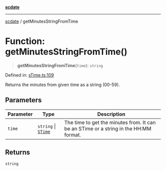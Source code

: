 [**scdate**](../README.md)

---

[scdate](../README.md) / getMinutesStringFromTime

# Function: getMinutesStringFromTime()

> **getMinutesStringFromTime**(`time`): `string`

Defined in: [sTime.ts:109](https://github.com/ericvera/scdate/blob/main/src/sTime.ts#L109)

Returns the minutes from given time as a string (00-59).

## Parameters

| Parameter | Type                                       | Description                                                                           |
| --------- | ------------------------------------------ | ------------------------------------------------------------------------------------- |
| `time`    | `string` \| [`STime`](../classes/STime.md) | The time to get the minutes from. It can be an STime or a string in the HH:MM format. |

## Returns

`string`
